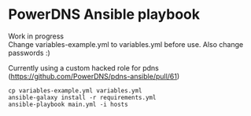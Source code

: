 # PowerDNS Ansible playbook

Work in progress  
Change variables-example.yml to variables.yml before use. Also change passwords :)

Currently using a custom hacked role for pdns (https://github.com/PowerDNS/pdns-ansible/pull/61)  

```
cp variables-example.yml variables.yml
ansible-galaxy install -r requirements.yml
ansible-playbook main.yml -i hosts
```